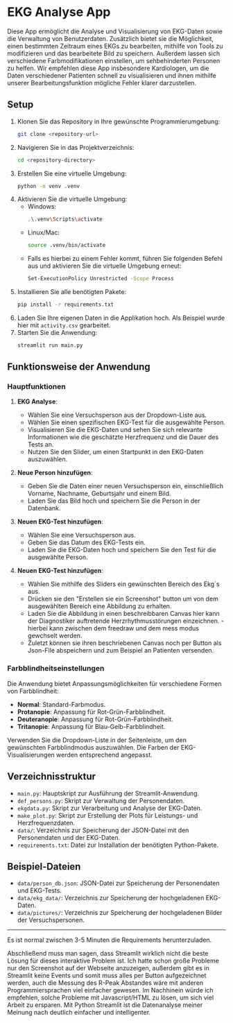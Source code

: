 # EKG Analyse App

Diese App ermöglicht die Analyse und Visualisierung von EKG-Daten sowie die Verwaltung von Benutzerdaten. Zusätzlich bietet sie die Möglichkeit, einen bestimmten Zeitraum eines EKGs zu bearbeiten, mithilfe von Tools zu modifizieren und das bearbeitete Bild zu speichern. Außerdem lassen sich verschiedene Farbmodifikationen einstellen, um sehbehinderten Personen zu helfen. Wir empfehlen diese App insbesondere Kardiologen, um die Daten verschiedener Patienten schnell zu visualisieren und ihnen mithilfe unserer Bearbeitungsfunktion mögliche Fehler klarer darzustellen.


## Setup

1. Klonen Sie das Repository in Ihre gewünschte Programmierumgebung:
    ```bash
    git clone <repository-url>
    ```
2. Navigieren Sie in das Projektverzeichnis:
    ```bash
    cd <repository-directory>
    ```
3. Erstellen Sie eine virtuelle Umgebung:
    ```bash
    python -m venv .venv
    ```
4. Aktivieren Sie die virtuelle Umgebung:
    - Windows:
        ```bash
        .\.venv\Scripts\activate
        ```
    - Linux/Mac:
        ```bash
        source .venv/bin/activate
        ```
    - Falls es hierbei zu einem Fehler kommt, führen Sie folgenden Befehl aus und aktivieren Sie die virtuelle Umgebung erneut:
        ```bash
        Set-ExecutionPolicy Unrestricted -Scope Process
        ```
5. Installieren Sie alle benötigten Pakete:
    ```bash
    pip install -r requirements.txt
    ```
6. Laden Sie Ihre eigenen Daten in die Applikation hoch. Als Beispiel wurde hier mit `activity.csv` gearbeitet.
7. Starten Sie die Anwendung:
    ```bash
    streamlit run main.py
    ```

## Funktionsweise der Anwendung

### Hauptfunktionen

1. **EKG Analyse**:
    - Wählen Sie eine Versuchsperson aus der Dropdown-Liste aus.
    - Wählen Sie einen spezifischen EKG-Test für die ausgewählte Person.
    - Visualisieren Sie die EKG-Daten und sehen Sie sich relevante Informationen wie die geschätzte Herzfrequenz und die Dauer des Tests an.
    - Nutzen Sie den Slider, um einen Startpunkt in den EKG-Daten auszuwählen.

2. **Neue Person hinzufügen**:
    - Geben Sie die Daten einer neuen Versuchsperson ein, einschließlich Vorname, Nachname, Geburtsjahr und einem Bild.
    - Laden Sie das Bild hoch und speichern Sie die Person in der Datenbank.

3. **Neuen EKG-Test hinzufügen**:
    - Wählen Sie eine Versuchsperson aus.
    - Geben Sie das Datum des EKG-Tests ein.
    - Laden Sie die EKG-Daten hoch und speichern Sie den Test für die ausgewählte Person.
4. **Neuen EKG-Test hinzufügen**:
    - Wählen Sie mithilfe des Sliders ein gewünschten Bereich des Ekg`s aus.
    - Drücken sie den "Erstellen sie ein Screenshot" button um von dem ausgewählten Bereich eine Abbildung zu erhalten.
    - Laden Sie die Abbildung in einen beschreibbaren Canvas hier kann der Diagnostiker auftretende Herzrhythmusstörungen einzeichnen.
          - hierbei kann zwischen dem freedraw und dem mess modus gewchselt werden.
    - Zuletzt können sie ihren beschriebenen Canvas noch per Button als Json-File abspeichern und zum Beispiel an Patienten versenden.
   



### Farbblindheitseinstellungen

Die Anwendung bietet Anpassungsmöglichkeiten für verschiedene Formen von Farbblindheit:
- **Normal**: Standard-Farbmodus.
- **Protanopie**: Anpassung für Rot-Grün-Farbblindheit.
- **Deuteranopie**: Anpassung für Rot-Grün-Farbblindheit.
- **Tritanopie**: Anpassung für Blau-Gelb-Farbblindheit.

Verwenden Sie die Dropdown-Liste in der Seitenleiste, um den gewünschten Farbblindmodus auszuwählen. Die Farben der EKG-Visualisierungen werden entsprechend angepasst.

## Verzeichnisstruktur

- `main.py`: Hauptskript zur Ausführung der Streamlit-Anwendung.
- `def_persons.py`: Skript zur Verwaltung der Personendaten.
- `ekgdata.py`: Skript zur Verarbeitung und Analyse der EKG-Daten.
- `make_plot.py`: Skript zur Erstellung der Plots für Leistungs- und Herzfrequenzdaten.
- `data/`: Verzeichnis zur Speicherung der JSON-Datei mit den Personendaten und der EKG-Daten.
- `requirements.txt`: Datei zur Installation der benötigten Python-Pakete.

## Beispiel-Dateien

- `data/person_db.json`: JSON-Datei zur Speicherung der Personendaten und EKG-Tests.
- `data/ekg_data/`: Verzeichnis zur Speicherung der hochgeladenen EKG-Daten.
- `data/pictures/`: Verzeichnis zur Speicherung der hochgeladenen Bilder der Versuchspersonen.

---

Es ist normal zwischen 3-5 Minuten die Requirements herunterzuladen.


Abschließend muss man sagen, dass Streamlit wirklich nicht die beste Lösung für dieses interaktive Problem ist. Ich hatte schon große Probleme nur den Screenshot auf der Webseite anzuzeigen, außerdem gibt es in Streamlit keine Events und somit muss alles per Button aufgezeichnet werden, auch die Messung des R-Peak Abstandes wäre mit anderen Programmiersprachen viel einfacher gewesen. Im Nachhinein würde ich empfehlen, solche Probleme mit Javascript/HTML zu lösen, um sich viel Arbeit zu ersparen. Mit Python Streamlit ist die Datenanalyse meiner Meinung nach deutlich einfacher und intelligenter.
